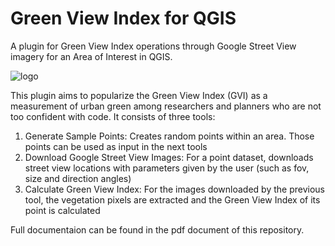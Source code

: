 # Green View Index for QGIS
A plugin for Green View Index operations through Google Street View imagery for an Area of Interest in QGIS.

![logo](https://user-images.githubusercontent.com/39091833/233847655-8218b5df-c298-403e-bfa6-74277ee5de96.jpg)

This plugin aims to popularize the Green View Index (GVI) as a measurement of urban green among researchers and planners who are not too confident with code. 
It consists of three tools:
1. Generate Sample Points: Creates random points within an area. Those points can be used as input in the next tools
2. Download Google Street View Images: For a point dataset, downloads street view locations with parameters given by the user (such as fov, size and direction angles)
3. Calculate Green View Index: For the images downloaded by the previous tool, the vegetation pixels are extracted and the Green View Index of its point is calculated

Full documentaion can be found in the pdf document of this repository.
